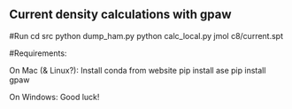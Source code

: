 ## Current density calculations with gpaw

#Run
cd src
python dump_ham.py
python calc_local.py
jmol c8/current.spt


#Requirements:

On Mac (& Linux?):
Install conda from website
pip install ase
pip install gpaw

On Windows:
Good luck!






